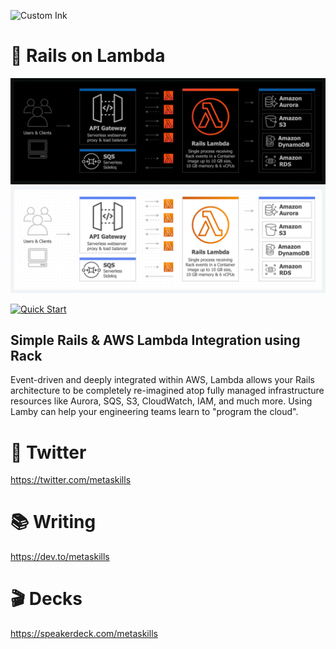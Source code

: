 
![Custom Ink](https://user-images.githubusercontent.com/2381/87246411-50624500-c41b-11ea-946d-de0e81142b3b.jpg)

# 🚂 Rails on Lambda

![Simple Rails & AWS Lambda Integration using Rack](./lamby-rails-arch-dark.png#gh-dark-mode-only)
![Simple Rails & AWS Lambda Integration using Rack](./lamby-rails-arch-light.png#gh-light-mode-only)

[![Quick Start](https://img.shields.io/static/v1?style=for-the-badge&message=Quick+Start&color=FF9900&logo=awslambda&logoColor=FF9900&label=Guides)](https://lamby.cloud/docs/quick-start)

## Simple Rails & AWS Lambda Integration using Rack

Event-driven and deeply integrated within AWS, Lambda allows your Rails architecture to be completely re-imagined atop fully managed infrastructure resources like Aurora, SQS, S3, CloudWatch, IAM, and much more. Using Lamby can help your engineering teams learn to "program the cloud".

# 🐣 Twitter

https://twitter.com/metaskills

# 📚 Writing

https://dev.to/metaskills

# 🎬 Decks

https://speakerdeck.com/metaskills
